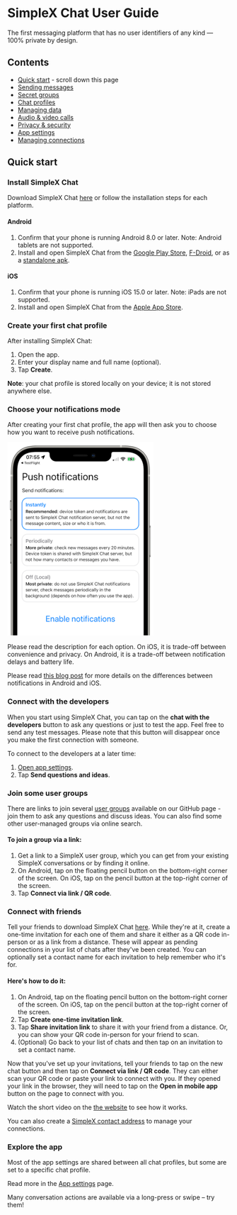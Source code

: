 # SimpleX Chat User Guide

The first messaging platform that has no user identifiers of any kind — 100% private by design.

## Contents

- [Quick start](#quick-start) - scroll down this page
- [Sending messages](./send-messages.md)
- [Secret groups](./secret-groups.md)
- [Chat profiles](./chat-profiles.md)
- [Managing data](./managing-data.md)
- [Audio & video calls](./audio-video-calls.md)
- [Privacy & security](./privacy-security.md)
- [App settings](./app-settings.md)
- [Managing connections](./making-connections.md)

## Quick start

### Install SimpleX Chat

Download SimpleX Chat [here](https://simplex.chat) or follow the installation steps for each platform. 

#### Android

1. Confirm that your phone is running Android 8.0 or later. Note: Android tablets are not supported.
2. Install and open SimpleX Chat from the [Google Play Store](https://play.google.com/store/apps/details?id=chat.simplex.app), [F-Droid](https://f-droid.org/en/packages/chat.simplex.app/), or as a [standalone apk](https://github.com/simplex-chat/simplex-chat/releases/latest/download/simplex.apk).

#### iOS

1. Confirm that your phone is running iOS 15.0 or later. Note: iPads are not supported.
2. Install and open SimpleX Chat from the [Apple App Store](https://apps.apple.com/us/app/simplex-chat/id1605771084). 

### Create your first chat profile

After installing SimpleX Chat:

1. Open the app.
2. Enter your display name and full name (optional).
3. Tap **Create**.

**Note**: your chat profile is stored locally on your device; it is not stored anywhere else.

### Choose your notifications mode

After creating your first chat profile, the app will then ask you to choose how you want to receive push notifications.

<img src="../../blog/images/20220711-notifications.png" width="330">

Please read the description for each option. On iOS, it is trade-off between convenience and privacy. On Android, it is a trade-off between notification delays and battery life.

Please read [this blog post](../../blog/20220404-simplex-chat-instant-notifications.md) for more details on the differences between notifications in Android and iOS.

### Connect with the developers

When you start using SimpleX Chat, you can tap on the **chat with the developers** button to ask any questions or just to test the app. Feel free to send any test messages. Please note that this button will disappear once you make the first connection with someone.

To connect to the developers at a later time:

1. [Open app settings](./app-settings.md#opening-app-settings).
2. Tap **Send questions and ideas**.

### Join some user groups

There are links to join several [user groups](../../README.md#join-user-groups) available on our GitHub page - join them to ask any questions and discuss ideas. You can also find some other user-managed groups via online search.

#### To join a group via a link:

1. Get a link to a SimpleX user group, which you can get from your existing SimpleX conversations or by finding it online.
2. On Android, tap on the floating pencil button on the bottom-right corner of the screen. On iOS, tap on the pencil button at the top-right corner of the screen.
3. Tap **Connect via link / QR code**.

### Connect with friends

Tell your friends to download SimpleX Chat [here](https://simplex.chat). While they're at it, create a one-time invitation for each one of them and share it either as a QR code in-person or as a link from a distance. These will appear as pending connections in your list of chats after they've been created. You can optionally set a contact name for each invitation to help remember who it's for. 

#### Here's how to do it:

1. On Android, tap on the floating pencil button on the bottom-right corner of the screen. On iOS, tap on the pencil button at the top-right corner of the screen.
2. Tap **Create one-time invitation link**. 
3. Tap **Share invitation link** to share it with your friend from a distance. Or, you can show your QR code in-person for your friend to scan. 
4. (Optional) Go back to your list of chats and then tap on an invitation to set a contact name.

Now that you've set up your invitations, tell your friends to tap on the new chat button and then tap on **Connect via link / QR code**. They can either scan your QR code or paste your link to connect with you. If they opened your link in the browser, they will need to tap on the **Open in mobile app** button on the page to connect with you.

Watch the short video on the [the website](https://simplex.chat) to see how it works.

You can also create a [SimpleX contact address](./app-settings.md#your-simplex-contact-address) to manage your connections.

### Explore the app

Most of the app settings are shared between all chat profiles, but some are set to a specific chat profile.

Read more in the [App settings](./app-settings.md) page.

Many conversation actions are available via a long-press or swipe – try them!
